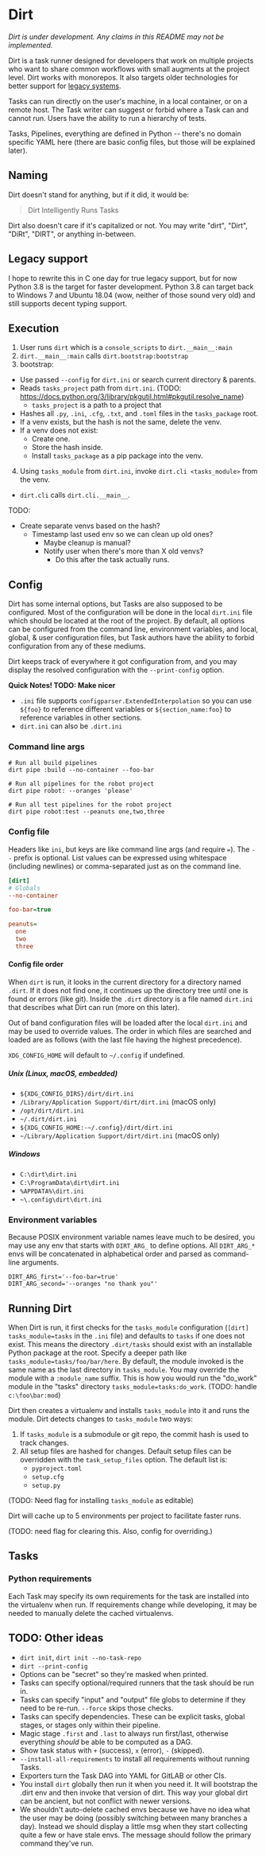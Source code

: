 # Dirt

*Dirt is under development. Any claims in this README may not be implemented.*

Dirt is a task runner designed for developers that work on multiple projects who
want to share common workflows with small augments at the project level.
Dirt works with monorepos. It also
targets older technologies for better support for
[legacy systems](#legacy-support).

Tasks can run directly on the user's machine, in a local container, or on a
remote host. The Task writer can suggest or forbid where a Task can and cannot
run. Users have the ability to run a hierarchy of tests.

Tasks, Pipelines, everything are defined in Python -- there's no domain specific
YAML here (there are basic config files, but those will be explained later).

## Naming

Dirt doesn't stand for anything, but if it did, it would be:

> Dirt Intelligently Runs Tasks

Dirt also doesn't care if it's capitalized or not. You may write "dirt", "Dirt",
"DiRt", "DIRT", or anything in-between.

## Legacy support

I hope to rewrite this in C one day for true legacy support, but
for now Python 3.8 is the target for faster development. Python 3.8 can target
back to Windows 7 and Ubuntu 18.04 (wow, neither of those sound very old) and
still supports decent typing support.

## Execution

1. User runs `dirt` which is a `console_scripts` to `dirt.__main__:main`
2. `dirt.__main__:main` calls `dirt.bootstrap:bootstrap`
3. bootstrap:
  - Use passed `--config` for `dirt.ini` or search current directory & parents.
  - Reads `tasks_project` path from `dirt.ini`.  (TODO: https://docs.python.org/3/library/pkgutil.html#pkgutil.resolve_name)
    - `tasks_project` is a path to a project that 
  - Hashes all `.py`, `.ini`, `.cfg`, `.txt`, and `.toml` files in the `tasks_package` root.
  - If a venv exists, but the hash is not the same, delete the venv.
  - If a venv does not exist:
    - Create one.
    - Store the hash inside.
    - Install `tasks_package` as a pip package into the venv.
4. Using `tasks_module` from `dirt.ini`, invoke `dirt.cli <tasks_module>` from the venv.
  - `dirt.cli` calls `dirt.cli.__main__`.


TODO:
- Create separate venvs based on the hash?
  - Timestamp last used env so we can clean up old ones?
    - Maybe cleanup is manual?
    - Notify user when there's more than X old venvs?
      - Do this after the task actually runs.

## Config

Dirt has some internal options, but Tasks are also supposed to be configured.
Most of the configuration will be done in the local `dirt.ini` file which should
be located at the root of the project. By
default, all options can be configured from the command line, environment
variables, and local, global, & user configuration files, but Task authors have
the ability to forbid configuration from any of these mediums.

Dirt keeps track of everywhere it got configuration from, and you may
display the resolved configuration with the `--print-config` option.

**Quick Notes! TODO: Make nicer**
- `.ini` file supports `configparser.ExtendedInterpolation` so you can use
  `${foo}` to reference different variables or `${section_name:foo}` to
  reference variables in other sections.
- `dirt.ini` can also be `.dirt.ini`

### Command line args

```shell
# Run all build pipelines
dirt pipe :build --no-container --foo-bar
```

```shell
# Run all pipelines for the robot project
dirt pipe robot: --oranges 'please'
```

```shell
# Run all test pipelines for the robot project
dirt pipe robot:test --peanuts one,two,three
```

### Config file

Headers like `ini`, but keys are like command line args (and require `=`).
The `--` prefix is optional.
List values can be expressed using whitespace (including newlines)
or comma-separated just as on the command line.

```ini
[dirt]
# Globals
--no-container

foo-bar=true

peanuts=
  one
  two
  three
```

#### Config file order

When `dirt` is run, it looks in the current directory for a directory named
`.dirt`. If it does not find one, it continues up the directory tree until one
is found or errors (like git). Inside the `.dirt` directory is a file named
`dirt.ini` that describes what Dirt can run (more on this later).

Out of band configuration files will be loaded after the local `dirt.ini` and
may be used to override values. The order in which files are searched and loaded
are as follows (with the last file having the highest precedence).

`XDG_CONFIG_HOME` will default to `~/.config` if undefined.

<!-- This is basically same as how pip does it https://pip.pypa.io/en/stable/topics/configuration/ -->
<!-- TODO: Prob want to verify non-world writable on Unix/Mac? -->

##### Unix (Linux, macOS, embedded)
- `${XDG_CONFIG_DIRS}/dirt/dirt.ini`
- `/Library/Application Support/dirt/dirt.ini` (macOS only)
- `/opt/dirt/dirt.ini`
- `~/.dirt/dirt.ini`
- `${XDG_CONFIG_HOME:-~/.config}/dirt/dirt.ini`
- `~/Library/Application Support/dirt/dirt.ini` (macOS only)

##### Windows
- `C:\dirt\dirt.ini`
- `C:\ProgramData\dirt\dirt.ini`
- `%APPDATA%\dirt.ini`
- `~\.config\dirt\dirt.ini`

### Environment variables

Because POSIX environment variable names leave much to be desired, you may use
any env that starts with `DIRT_ARG_` to define options. All `DIRT_ARG_*` envs
will be concatenated in alphabetical order and parsed as command-line arguments.

```
DIRT_ARG_first='--foo-bar=true'
DIRT_ARG_second='--oranges "no thank you"'
```

## Running Dirt

When Dirt is run, it first checks for the `tasks_module` configuration
(`[dirt] tasks_module=tasks` in the `.ini` file) and defaults to `tasks` if one
does not exist. This means the directory `.dirt/tasks` should exist with an
installable Python package at the root. Specify a deeper path like
`tasks_module=tasks/foo/bar/here`. By default, the module invoked is the same
name as the last directory in `tasks_module`. You may override the module
with a `:module_name` suffix. This is how you would run the "do_work" module
in the "tasks" directory `tasks_module=tasks:do_work`. (TODO: handle `c:\foo\bar:mod`)

Dirt then creates a virtualenv and installs `tasks_module` into it and runs the
module. Dirt detects changes to `tasks_module` two ways:

1. If `tasks_module` is a submodule or git repo, the commit hash is used to
   track changes.
2. All setup files are hashed for changes. Default setup files can be
   overridden with the `task_setup_files` option. The default list is:
   - `pyproject.toml`
   - `setup.cfg`
   - `setup.py`

(TODO: Need flag for installing `tasks_module` as editable)

Dirt will cache up to 5 environments per project to facilitate faster runs.

(TODO: need flag for clearing this. Also, config for overriding.)

## Tasks

### Python requirements

Each Task may specify its own requirements for the task are installed into the
virtualenv when run. If requirements change while developing, it may be needed
to manually delete the cached virtualenvs.

## TODO: Other ideas

- `dirt init`, `dirt init --no-task-repo`
- `dirt --print-config`
- Options can be "secret" so they're masked when printed.
- Tasks can specify optional/required runners that the task should be run in.
- Tasks can specify "input" and "output" file globs to determine if they need to
  be re-run. `--force` skips those checks.
- Tasks can specify dependencies. These can be explicit tasks, global stages, or
  stages only within their pipeline.
- Magic stage `.first` and `.last` to always run first/last, otherwise
  everything *should* be able to be computed as a DAG.
- Show task status with `+` (success), `x` (error), `-` (skipped).
- `--install-all-requirements` to install all requirements without running Tasks.
- Exporters turn the Task DAG into YAML for GitLAB or other CIs.
- You install `dirt` globally then run it when you need it. It will bootstrap
  the .dirt env and then invoke that version of dirt. This way your global dirt
  can be ancient, but not conflict with newer versions.
- We shouldn't auto-delete cached envs because we have no idea what the user
  may be doing (possibly switching between many branches a day). Instead we
  should display a little msg when they start collecting quite a few or 
  have stale envs. The message should follow the primary command they've run.
